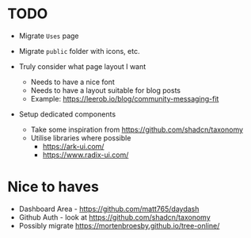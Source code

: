 # TODO

- Migrate `Uses` page
- Migrate `public` folder with icons, etc.

- Truly consider what page layout I want

  - Needs to have a nice font
  - Needs to have a layout suitable for blog posts
  - Example: https://leerob.io/blog/community-messaging-fit

- Setup dedicated components
  - Take some inspiration from https://github.com/shadcn/taxonomy
  - Utilise libraries where possible
    - https://ark-ui.com/
    - https://www.radix-ui.com/

# Nice to haves

- Dashboard Area - https://github.com/matt765/daydash
- Github Auth - look at https://github.com/shadcn/taxonomy
- Possibly migrate https://mortenbroesby.github.io/tree-online/

